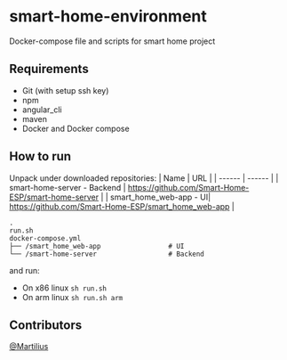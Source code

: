 # smart-home-environment
Docker-compose file and scripts for smart home project

## Requirements
- Git (with setup ssh key) 
- npm
- angular_cli
- maven 
- Docker and Docker compose

## How to run 
Unpack under downloaded repositories: 
| Name | URL |
| ------ | ------ |
| smart-home-server - Backend | https://github.com/Smart-Home-ESP/smart-home-server |
| smart_home_web-app  - UI| https://github.com/Smart-Home-ESP/smart_home_web-app |
  ```
  .
  run.sh
  docker-compose.yml
  ├── /smart_home_web-app                 # UI
  └── /smart-home-server                  # Backend
```

and run:
- On x86 linux
```sh run.sh```
- On arm linux
```sh run.sh arm```

## Contributors 
[@Martilius](https://github.com/Martilius)
